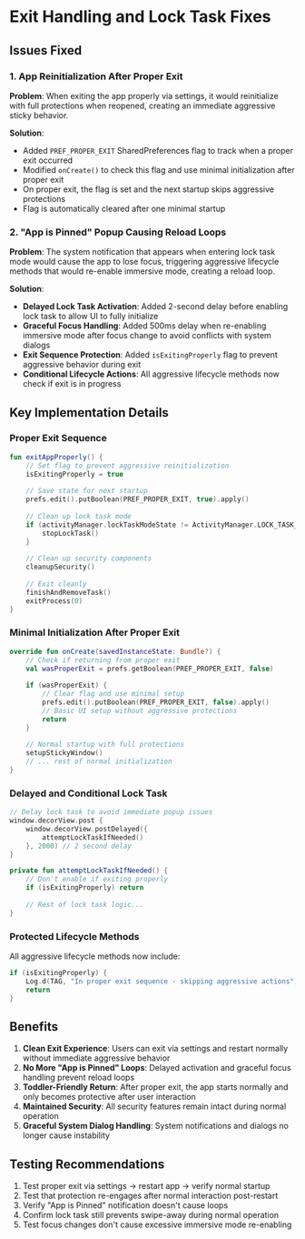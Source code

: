 # Exit Handling and Lock Task Fixes

## Issues Fixed

### 1. App Reinitialization After Proper Exit
**Problem**: When exiting the app properly via settings, it would reinitialize with full protections when reopened, creating an immediate aggressive sticky behavior.

**Solution**:
- Added `PREF_PROPER_EXIT` SharedPreferences flag to track when a proper exit occurred
- Modified `onCreate()` to check this flag and use minimal initialization after proper exit
- On proper exit, the flag is set and the next startup skips aggressive protections
- Flag is automatically cleared after one minimal startup

### 2. "App is Pinned" Popup Causing Reload Loops
**Problem**: The system notification that appears when entering lock task mode would cause the app to lose focus, triggering aggressive lifecycle methods that would re-enable immersive mode, creating a reload loop.

**Solution**:
- **Delayed Lock Task Activation**: Added 2-second delay before enabling lock task to allow UI to fully initialize
- **Graceful Focus Handling**: Added 500ms delay when re-enabling immersive mode after focus change to avoid conflicts with system dialogs
- **Exit Sequence Protection**: Added `isExitingProperly` flag to prevent aggressive behavior during exit
- **Conditional Lifecycle Actions**: All aggressive lifecycle methods now check if exit is in progress

## Key Implementation Details

### Proper Exit Sequence
```kotlin
fun exitAppProperly() {
    // Set flag to prevent aggressive reinitialization
    isExitingProperly = true
    
    // Save state for next startup
    prefs.edit().putBoolean(PREF_PROPER_EXIT, true).apply()
    
    // Clean up lock task mode
    if (activityManager.lockTaskModeState != ActivityManager.LOCK_TASK_MODE_NONE) {
        stopLockTask()
    }
    
    // Clean up security components
    cleanupSecurity()
    
    // Exit cleanly
    finishAndRemoveTask()
    exitProcess(0)
}
```

### Minimal Initialization After Proper Exit
```kotlin
override fun onCreate(savedInstanceState: Bundle?) {
    // Check if returning from proper exit
    val wasProperExit = prefs.getBoolean(PREF_PROPER_EXIT, false)
    
    if (wasProperExit) {
        // Clear flag and use minimal setup
        prefs.edit().putBoolean(PREF_PROPER_EXIT, false).apply()
        // Basic UI setup without aggressive protections
        return
    }
    
    // Normal startup with full protections
    setupStickyWindow()
    // ... rest of normal initialization
}
```

### Delayed and Conditional Lock Task
```kotlin
// Delay lock task to avoid immediate popup issues
window.decorView.post {
    window.decorView.postDelayed({
        attemptLockTaskIfNeeded()
    }, 2000) // 2 second delay
}

private fun attemptLockTaskIfNeeded() {
    // Don't enable if exiting properly
    if (isExitingProperly) return
    
    // Rest of lock task logic...
}
```

### Protected Lifecycle Methods
All aggressive lifecycle methods now include:
```kotlin
if (isExitingProperly) {
    Log.d(TAG, "In proper exit sequence - skipping aggressive actions")
    return
}
```

## Benefits

1. **Clean Exit Experience**: Users can exit via settings and restart normally without immediate aggressive behavior
2. **No More "App is Pinned" Loops**: Delayed activation and graceful focus handling prevent reload loops
3. **Toddler-Friendly Return**: After proper exit, the app starts normally and only becomes protective after user interaction
4. **Maintained Security**: All security features remain intact during normal operation
5. **Graceful System Dialog Handling**: System notifications and dialogs no longer cause instability

## Testing Recommendations

1. Test proper exit via settings → restart app → verify normal startup
2. Test that protection re-engages after normal interaction post-restart
3. Verify "App is Pinned" notification doesn't cause loops
4. Confirm lock task still prevents swipe-away during normal operation
5. Test focus changes don't cause excessive immersive mode re-enabling 